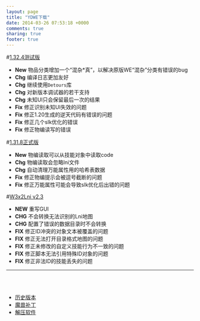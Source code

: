 ```yaml
---
layout: page
title: "YDWE下载"
date: 2014-03-26 07:53:18 +0000
comments: true
sharing: true
footer: true
---
```


#[1.32.4测试版](https://pan.baidu.com/s/1lRZNFGDw5P2ZRW2ttgyqbg)

* **New** 物品分类增加一个“混杂*真”，以解决原版WE“混杂”分类有错误的bug
* **Chg** 编译日志更加友好
* **Chg** 继续使用`Detours`库
* **Chg** 对新版本调试器的若干支持
* **Chg** 未知UI只会保留最后一次的结果
* **Fix** 修正识别未知UI失效的问题
* **Fix** 修正1.20生成的逆天代码有错误的问题
* **Fix** 修正几个slk优化的错误
* **Fix** 修正物编读写的错误

#[1.31.8正式版](http://pan.baidu.com/s/1pLBeFrX)

* **New** 物编读取可以从技能对象中读取code
* **Chg** 物编读取会忽略lni文件
* **Chg** 自动清理万能属性用的哈希表数据
* **Fix** 修正物编提示会被逗号截断的问题
* **Fix** 修正万能属性可能会导致slk优化后出错的问题


#[W3x2Lni v2.3](https://pan.baidu.com/s/1_cORHulF3IYiJdnVvv9yuw)

* **NEW** 重写GUI
* **CHG** 不会转换无法识别的Lni地图
* **CHG** 配置了错误的数据目录时不会转换
* **FIX** 修正ID冲突的对象文本被覆盖的问题
* **FIX** 修正无法打开目录格式地图的问题
* **FIX** 修正未修改的自定义技能行为不一致的问题
* **FIX** 修正脚本无法引用特殊ID对象的问题
* **FIX** 修正非法ID的技能丢失的问题

---

<br><br>

* [历史版本](http://pan.baidu.com/share/link?shareid=401650&uk=3389291567)
* [魔兽补丁](http://pan.baidu.com/share/link?shareid=401621&uk=3389291567)
* [解压软件](http://sparanoid.com/lab/7z/)
